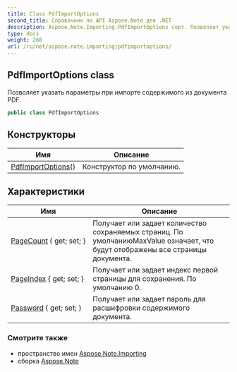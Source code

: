 ```yaml
---
title: Class PdfImportOptions
second_title: Справочник по API Aspose.Note для .NET
description: Aspose.Note.Importing.PdfImportOptions сорт. Позволяет указать параметры при импорте содержимого из документа PDF.
type: docs
weight: 260
url: /ru/net/aspose.note.importing/pdfimportoptions/
---
```

## PdfImportOptions class

Позволяет указать параметры при импорте содержимого из документа PDF.

```csharp
public class PdfImportOptions
```

## Конструкторы

| Имя | Описание |
| --- | --- |
| [PdfImportOptions](pdfimportoptions/)() | Конструктор по умолчанию. |

## Характеристики

| Имя | Описание |
| --- | --- |
| [PageCount](../../aspose.note.importing/pdfimportoptions/pagecount/) { get; set; } | Получает или задает количество сохраняемых страниц. По умолчаниюMaxValue означает, что будут отображены все страницы документа. |
| [PageIndex](../../aspose.note.importing/pdfimportoptions/pageindex/) { get; set; } | Получает или задает индекс первой страницы для сохранения. По умолчанию 0. |
| [Password](../../aspose.note.importing/pdfimportoptions/password/) { get; set; } | Получает или задает пароль для расшифровки содержимого документа. |

### Смотрите также

* пространство имен [Aspose.Note.Importing](../../aspose.note.importing/)
* сборка [Aspose.Note](../../)


